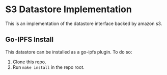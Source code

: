 # S3 Datastore Implementation

This is an implementation of the datastore interface backed by amazon s3.

## Go-IPFS Install

This datastore can be installed as a go-ipfs plugin. To do so:

1. Clone this repo.
2. Run `make install` in the repo root.

